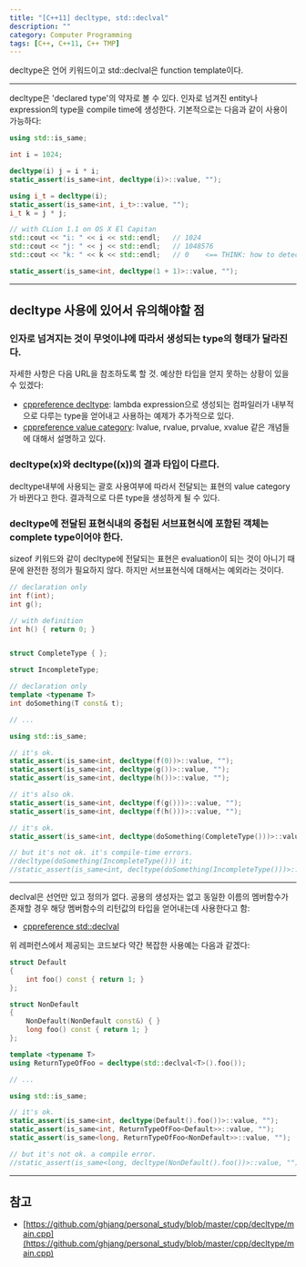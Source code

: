 ```yaml
---
title: "[C++11] decltype, std::declval"
description: ""
category: Computer Programming
tags: [C++, C++11, C++ TMP]
---
```


decltype은 언어 키워드이고 std::declval은 function template이다.

---
decltype은 'declared type'의 약자로 볼 수 있다. 인자로 넘겨진 entity나 expression의 type을 compile time에 생성한다. 기본적으로는 다음과 같이 사용이 가능하다:

```cpp
using std::is_same;

int i = 1024;

decltype(i) j = i * i;
static_assert(is_same<int, decltype(i)>::value, "");

using i_t = decltype(i);
static_assert(is_same<int, i_t>::value, "");
i_t k = j * j;

// with CLion 1.1 on OS X El Capitan
std::cout << "i: " << i << std::endl;   // 1024
std::cout << "j: " << j << std::endl;   // 1048576
std::cout << "k: " << k << std::endl;   // 0    <== THINK: how to detect something like this?

static_assert(is_same<int, decltype(1 + 1)>::value, "");
```

---

## decltype 사용에 있어서 유의해야할 점

### 인자로 넘겨지는 것이 무엇이냐에 따라서 생성되는 type의 형태가 달라진다.
자세한 사항은 다음 URL을 참조하도록 할 것. 예상한 타입을 얻지 못하는 상황이 있을 수 있겠다:

+ [cppreference decltype](http://en.cppreference.com/w/cpp/language/decltype): lambda expression으로 생성되는 컴파일러가 내부적으로 다루는 type을 얻어내고 사용하는 예제가 추가적으로 있다. 
+ [cppreference value category](http://en.cppreference.com/w/cpp/language/value_category): lvalue, rvalue, prvalue, xvalue 같은 개념들에 대해서 설명하고 있다.

### decltype(x)와 decltype((x))의 결과 타입이 다르다.
decltype내부에 사용되는 괄호 사용여부에 따라서 전달되는 표현의 value category가 바뀐다고 한다. 결과적으로 다른 type을 생성하게 될 수 있다.

### decltype에 전달된 표현식내의 중첩된 서브표현식에 포함된 객체는 complete type이어야 한다.
sizeof 키워드와 같이 decltype에 전달되는 표현은 evaluation이 되는 것이 아니기 때문에 완전한 정의가 필요하지 않다. 하지만 서브표현식에 대해서는 예외라는 것이다.

```cpp
// declaration only
int f(int);
int g();

// with definition
int h() { return 0; }


struct CompleteType { };

struct IncompleteType;

// declaration only
template <typename T>
int doSomething(T const& t);

// ...

using std::is_same;

// it's ok.
static_assert(is_same<int, decltype(f(0))>::value, "");
static_assert(is_same<int, decltype(g())>::value, "");
static_assert(is_same<int, decltype(h())>::value, "");

// it's also ok.
static_assert(is_same<int, decltype(f(g()))>::value, "");
static_assert(is_same<int, decltype(f(h()))>::value, "");

// it's ok.
static_assert(is_same<int, decltype(doSomething(CompleteType()))>::value, "");

// but it's not ok. it's compile-time errors.
//decltype(doSomething(IncompleteType())) it;
//static_assert(is_same<int, decltype(doSomething(IncompleteType()))>::value, "");
```

---
declval은 선언만 있고 정의가 없다. 공용의 생성자는 없고 동일한 이름의 멤버함수가 존재할 경우 해당 멤버함수의 리턴값의 타입을 얻어내는데 사용한다고 함:

+ [cppreference std::declval](http://en.cppreference.com/w/cpp/utility/declval)

위 레퍼런스에서 제공되는 코드보다 약간 복잡한 사용예는 다음과 같겠다:

```cpp
struct Default
{
    int foo() const { return 1; }
};

struct NonDefault
{
    NonDefault(NonDefault const&) { }
    long foo() const { return 1; }
};

template <typename T>
using ReturnTypeOfFoo = decltype(std::declval<T>().foo());

// ...

using std::is_same;

// it's ok.
static_assert(is_same<int, decltype(Default().foo())>::value, "");
static_assert(is_same<int, ReturnTypeOfFoo<Default>>::value, "");
static_assert(is_same<long, ReturnTypeOfFoo<NonDefault>>::value, "");

// but it's not ok. a compile error.
//static_assert(is_same<long, decltype(NonDefault().foo())>::value, "");
```

---

## 참고
+ [https://github.com/ghjang/personal_study/blob/master/cpp/decltype/main.cpp](https://github.com/ghjang/personal_study/blob/master/cpp/decltype/main.cpp)

